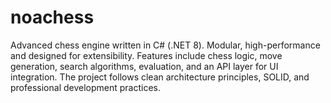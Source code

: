 # noachess
Advanced chess engine written in C# (.NET 8). Modular, high-performance and designed for extensibility. Features include chess logic, move generation, search algorithms, evaluation, and an API layer for UI integration. The project follows clean architecture principles, SOLID, and professional development practices.
